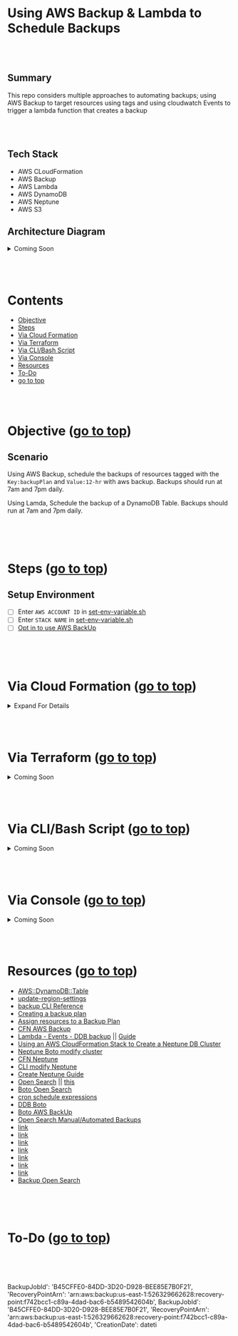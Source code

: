 # Using AWS Backup & Lambda to Schedule Backups <a id ='top'></a>

<br>
<br>

## Summary

This repo considers multiple approaches to automating backups; using AWS Backup to target resources using tags and using cloudwatch Events to trigger a lambda function that creates a backup

<br>
<br>

## Tech Stack
- AWS CLoudFormation
- AWS Backup
- AWS Lambda
- AWS DynamoDB
- AWS Neptune
- AWS S3

## Architecture Diagram

<details>
<summary> Coming Soon </summary>
<br>

![]()

</details>

<br>
<br>
<br>

# Contents

- [Objective](#obj)
- [Steps](#steps)
- [Via Cloud Formation](#0)
- [Via Terraform](#1)
- [Via CLI/Bash Script](#2)
- [Via Console](#3)
- [Resources](#res)
- [To-Do](#to-do)
- [go to top](#top)

<br>
<br>

# Objective <a id='obj'></a> ([go to top](#top))

## Scenario
Using AWS Backup, schedule the backups of resources tagged with the `Key:backupPlan` and `Value:12-hr` with aws backup. Backups should run at 7am and 7pm daily.

Using Lamda, Schedule the backup of a DynamoDB Table. Backups should run at 7am and 7pm daily.

<br>
<br>
<br>

# Steps <a id='steps'></a> ([go to top](#top))

## Setup Environment
- [ ] Enter `AWS ACCOUNT ID` in [set-env-variable.sh](./scripts/set-env-variables.sh)
- [ ] Enter `STACK NAME` in [set-env-variable.sh](./scripts/set-env-variables.sh)
- [ ] [Opt in to use AWS BackUp](https://docs.aws.amazon.com/aws-backup/latest/devguide/working-with-supported-services.html#working-with-s3#opt-in)
<br>
<br>
<br>

# Via Cloud Formation <a id='0'></a> ([go to top](#top))

<details>
<summary> Expand For Details </summary>

- run
  ```
  export AWS_ACCOUNT_ID="enter account id here"
  export BUCKET_NAME="data-dump-$AWS_ACCOUNT_ID"
  export STACK_NAME="your stack name here"
  chmod u+x ./scripts/deploy-setup.sh
  chmod u+x ./scripts/deploy-aws-backup-yaml.sh
  chmod u+x ./scripts/deploy-aws-backup-lambda.sh
  chmod u+x ./scripts/deploy-event-schedule-lambda.sh
  ```

## AWS Backup

- Deploy the CloudFormation Template [aws-backup.yaml](./1-cloudformation/aws-backup.yaml) by running
  ```
  ./scripts/deploy-aws-backup-yaml.sh update-stack
  ```
  ```
  ./scripts/deploy-aws-backup-yaml.sh delete-stack
  ```

- Or deploy the CloudFormation Template [aws-backup-lambda.yaml](./1-cloudformation/aws-backup-lambda.yaml) by running

  ```
  ./scripts/deploy-aws-backup-lambda.sh update-stack
  ```
  - to invoke the function. 
  ```
  export FUNCTION_NAME="aws-backup-plan-$AWS_ACCOUNT_ID"

  aws lambda invoke \
  --cli-binary-format raw-in-base64-out \
  --payload '{}' \
  --function-name $FUNCTION_NAME \
  $FUNCTION_NAME.json
  ```
  - to delete resources
  ```
  ./scripts/deploy-aws-backup-lambda.sh delete-stack
  ```
  - you would have to delete the backup vault, plan and selection manually, and this mehto created them by invoking a lambda function (aka, i was too lazy to do this myself lol)


## AWS Lambda 

- Deploy the CloudFormation Template [event-schedule-lambda-backup.yaml](1-cloudformation/event-schedule-lambda-backup.yaml) by running

  ```
  ./scripts/deploy-event-schedule-lambda.sh update-stack
  ```
  - to delete resources
  ```
  ./scripts/deploy-event-schedule-lambda.sh delete-stack
  ```
- `You may/will have to delete backups created by lambd fx manually`

## Trigger On Demand Backups

- Files used
  - [CFN Template](./1-cloudformation/on-demand-aws-backup-ddb-table.yaml)
  - [Param File](./1-cloudformation/on-demand-aws-backup-parameters.json)
  - [Python](./lambda/on-demand-aws-backup-ddb-table.py)
  - [bash Script](./scripts/deploy-on-demand-aws-backup-ddb-table.sh)

- To use a cloud watch event to trigger manual aws backups of a ddbtable, run
  ```
  ./scripts/deploy-on-demand-aws-backup-ddb-table.sh update-stack 
  ```
  - to delete resources
  ```
  ./scripts/deploy-on-demand-aws-backup-ddb-table.sh delete-stack 
  ```
- `Note that you will have to delete backups and backup vaults manually`

</details>

<br>
<br>
<br>

# Via Terraform <a id='1'></a> ([go to top](#top))

<details>
<summary> Coming Soon </summary>

</details>

<br>
<br>
<br>

# Via CLI/Bash Script<a id='2'></a> ([go to top](#top))

<details>
<summary> Coming Soon </summary>

</details>

<br>
<br>
<br>

# Via Console <a id='3'></a> ([go to top](#top))

<details>
<summary> Coming Soon </summary>

</details>

<br>
<br>
<br>

# Resources <a id='res'></a> ([go to top](#top))

- [AWS::DynamoDB::Table](https://docs.aws.amazon.com/AWSCloudFormation/latest/UserGuide/aws-resource-dynamodb-table.html#aws-resource-dynamodb-table-syntax)
- [update-region-settings](https://awscli.amazonaws.com/v2/documentation/api/latest/reference/backup/update-region-settings.html)
- [backup CLI Reference](https://awscli.amazonaws.com/v2/documentation/api/latest/reference/backup/index.html#cli-aws-backup)
- [Creating a backup plan](https://docs.aws.amazon.com/aws-backup/latest/devguide/creating-a-backup-plan.html#plan-cfn)
- [Assign resources to a Backup Plan](https://docs.aws.amazon.com/aws-backup/latest/devguide/assigning-resources.html#assigning-resources-cfn)
- [CFN AWS Backup](https://docs.aws.amazon.com/AWSCloudFormation/latest/UserGuide/AWS_Backup.html)
- [Lambda - Events - DDB backup](https://github.com/awslabs/dynamodb-backup-scheduler) || [Guide](https://aws.amazon.com/blogs/database/a-serverless-solution-to-schedule-your-amazon-dynamodb-on-demand-backup/)
- [Using an AWS CloudFormation Stack to Create a Neptune DB Cluster](https://docs.aws.amazon.com/neptune/latest/userguide/get-started-cfn-create.html)
- [Neptune Boto modify cluster](https://boto3.amazonaws.com/v1/documentation/api/latest/reference/services/neptune.html#Neptune.Client.modify_db_cluster)
- [CFN Neptune](https://docs.aws.amazon.com/AWSCloudFormation/latest/UserGuide/AWS_Neptune.html)
- [CLI modify Neptune](https://awscli.amazonaws.com/v2/documentation/api/latest/reference/neptune/modify-db-cluster.html)
- [Create Neptune Guide](https://docs.aws.amazon.com/neptune/latest/userguide/get-started-create-cluster.html)
- [Open Search](https://docs.aws.amazon.com/opensearch-service/latest/developerguide/what-is.html) || [this](https://aws.amazon.com/blogs/aws/amazon-elasticsearch-service-is-now-amazon-opensearch-service-and-supports-opensearch-10/)
- [Boto Open Search](https://boto3.amazonaws.com/v1/documentation/api/latest/reference/services/opensearch.html)
- [cron schedule expressions](https://docs.aws.amazon.com/AmazonCloudWatch/latest/events/ScheduledEvents.html)
- [DDB Boto](https://boto3.amazonaws.com/v1/documentation/api/latest/reference/services/dynamodb.html#DynamoDB.Client.create_backup)
- [Boto AWS BackUp](https://boto3.amazonaws.com/v1/documentation/api/latest/reference/services/backup.html)
- [Open Search Manual/Automated Backups](https://docs.aws.amazon.com/opensearch-service/latest/developerguide/managedomains-snapshots.html)
- [link](https://blogs.tensult.com/2020/01/01/aws-lambda-to-perform-various-tasks-in-elasticsearch/)
- [link](https://medium.com/@federicopanini/elasticsearch-backup-snapshot-and-restore-on-aws-s3-f1fc32fbca7f)
- [link](https://medium.com/docsapp-product-and-technology/aws-elasticsearch-manual-snapshot-and-restore-on-aws-s3-7e9783cdaecb)
- [link](https://medium.com/docsapp-product-and-technology/aws-elasticsearch-manual-snapshot-and-restore-on-aws-s3-7e9783cdaecb)
- [link](https://www.elastic.co/guide/en/cloud/current/ec-aws-custom-repository.html)
- [link](https://dev.to/suparnatural/aws-elasticsearch-with-serverless-lambda-2m9b)
- [link](https://john.soban.ski/connect_aws_lambda_to_elasticsearch.html)
- [Backup Open Search](https://www.youtube.com/watch?v=UqoSJYmQLZE&t=1141s)

<br>
<br>
<br>

# To-Do <a id='to-do'></a> ([go to top](#top))

<br>
<br>
<br>



BackupJobId': 'B45CFFE0-84DD-3D20-D928-BEE85E7B0F21', 'RecoveryPointArn': 'arn:aws:backup:us-east-1:526329662628:recovery-point:f742bcc1-c89a-4dad-bac6-b5489542604b', 
BackupJobId': 'B45CFFE0-84DD-3D20-D928-BEE85E7B0F21', 'RecoveryPointArn': 'arn:aws:backup:us-east-1:526329662628:recovery-point:f742bcc1-c89a-4dad-bac6-b5489542604b', 'CreationDate': dateti